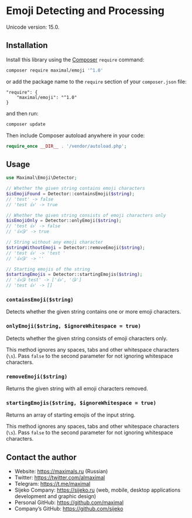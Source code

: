 # Emoji Detecting and Processing

Unicode version: 15.0.


## Installation

Install this library using the [Composer](https://getcomposer.org) `require` command:

```sh
composer require maximal/emoji '^1.0'
```

or add the package name to the `require` section of your `composer.json` file:
```
"require": {
	"maximal/emoji": "^1.0"
}
```

and then run:
```sh
composer update
```

Then include Composer autoload anywhere in your code:
```php
require_once __DIR__ . '/vendor/autoload.php';
```


## Usage

```php
use Maximal\Emoji\Detector;

// Whether the given string contains emoji characters
$isEmojiFound = Detector::containsEmoji($string);
// 'test' -> false
// 'test 👍' -> true

// Whether the given string consists of emoji characters only
$isEmojiOnly = Detector::onlyEmoji($string);
// 'test 👍' -> false
// '👍😘' -> true

// String without any emoji character
$stringWithoutEmoji = Detector::removeEmoji($string);
// 'test 👍' -> 'test '
// '👍😘' -> ''

// Starting emojis of the string
$startingEmojis = Detector::startingEmojis($string);
// '👍😘 test' -> ['👍', '😘']
// 'test 👍' -> []
```

### `containsEmoji($string)`
Detects whether the given string contains one or more emoji characters.

### `onlyEmoji($string, $ignoreWhitespace = true)`
Detects whether the given string consists of emoji characters only.

This method ignores any spaces, tabs and other whitespace characters (`\s`).
Pass `false` to the second parameter for not ignoring whitespace characters.

### `removeEmoji($string)`
Returns the given string with all emoji characters removed.

### `startingEmojis($string, $ignoreWhitespace = true)`
Returns an array of starting emojis of the input string.

This method ignores any spaces, tabs and other whitespace characters (`\s`).
Pass `false` to the second parameter for not ignoring whitespace characters.


## Contact the author
* Website: https://maximals.ru (Russian)
* Twitter: https://twitter.com/almaximal
* Telegram: https://t.me/maximal
* Sijeko Company: https://sijeko.ru (web, mobile, desktop applications development and graphic design)
* Personal GitHub: https://github.com/maximal
* Company’s GitHub: https://github.com/sijeko
